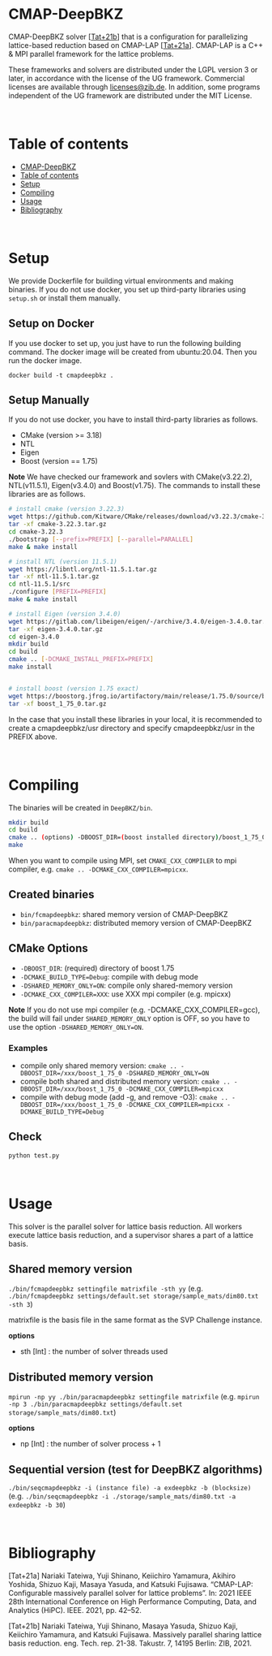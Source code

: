 # CMAP-DeepBKZ

CMAP-DeepBKZ solver \[[Tat+21b](#ref.cmapdeepbkz)\] that is a configuration for parallelizing lattice-based reduction based on CMAP-LAP \[[Tat+21a](#ref.cmaplap)\]. CMAP-LAP is a C++ & MPI parallel framework for the lattice problems.

These frameworks and solvers are distributed under the LGPL version 3 or later, in accordance with the license of the UG framework. Commercial licenses are available through <licenses@zib.de>.
In addition, some programs independent of the UG framework are distributed under the MIT License.

<br>

# Table of contents
- [CMAP-DeepBKZ](#cmap-deepbkz)
- [Table of contents](#table-of-contents)
- [Setup](#setup)
- [Compiling](#compiling)
- [Usage](#usage)
- [Bibliography](#bibliography)

<br>

# Setup

We provide Dockerfile for building virtual environments and making binaries. If you do not use docker, you set up third-party libraries using `setup.sh` or install them manually.

## Setup on Docker

If you use docker to set up, you just have to run the following building command. The docker image will be created from ubuntu:20.04. Then you run the docker image.

```
docker build -t cmapdeepbkz .
```


## Setup Manually

If you do not use docker, you have to install third-party libraries as follows.

- CMake (version >= 3.18)
- NTL
- Eigen
- Boost (version == 1.75)

**Note** We have checked our framework and sovlers with CMake(v3.22.2), NTL(v11.5.1), Eigen(v3.4.0) and Boost(v1.75).
The commands to install these libraries are as follows.
```bash
# install cmake (version 3.22.3)
wget https://github.com/Kitware/CMake/releases/download/v3.22.3/cmake-3.22.3.tar.gz
tar -xf cmake-3.22.3.tar.gz
cd cmake-3.22.3
./bootstrap [--prefix=PREFIX] [--parallel=PARALLEL]
make & make install

# install NTL (version 11.5.1)
wget https://libntl.org/ntl-11.5.1.tar.gz
tar -xf ntl-11.5.1.tar.gz
cd ntl-11.5.1/src
./configure [PREFIX=PREFIX]
make & make install

# install Eigen (version 3.4.0)
wget https://gitlab.com/libeigen/eigen/-/archive/3.4.0/eigen-3.4.0.tar.gz
tar -xf eigen-3.4.0.tar.gz
cd eigen-3.4.0
mkdir build
cd build
cmake .. [-DCMAKE_INSTALL_PREFIX=PREFIX]
make install


# install boost (version 1.75 exact)
wget https://boostorg.jfrog.io/artifactory/main/release/1.75.0/source/boost_1_75_0.tar.gz
tar -xf boost_1_75_0.tar.gz
```

In the case that you install these libraries in your local, it is recommended to create a cmapdeepbkz/usr directory and specify cmapdeepbkz/usr in the PREFIX above.

<br>

# Compiling

The binaries will be created in `DeepBKZ/bin`.

```bash
mkdir build
cd build
cmake .. (options) -DBOOST_DIR=(boost installed directory)/boost_1_75_0
make
```

When you want to compile using MPI, set `CMAKE_CXX_COMPILER` to mpi compiler, e.g. `cmake .. -DCMAKE_CXX_COMPILER=mpicxx`.

## Created binaries

- `bin/fcmapdeepbkz`: shared memory version of CMAP-DeepBKZ
- `bin/paracmapdeepbkz`: distributed memory version of CMAP-DeepBKZ

## CMake Options

- `-DBOOST_DIR`: (required) directory of boost 1.75
- `-DCMAKE_BUILD_TYPE=Debug`: compile with debug mode
- `-DSHARED_MEMORY_ONLY=ON`: compile only shared-memory version
- `-DCMAKE_CXX_COMPILER=XXX`: use XXX mpi compiler (e.g. mpicxx)

**Note**
If you do not use mpi compiler (e.g. -DCMAKE_CXX_COMPILER=gcc), the build will fail under `SHARED_MEMORY_ONLY` option is OFF, so you have to use the option `-DSHARED_MEMORY_ONLY=ON`.


### Examples

- compile only shared memory version: `cmake .. -DBOOST_DIR=/xxx/boost_1_75_0 -DSHARED_MEMORY_ONLY=ON`
- compile both shared and distributed memory version: `cmake .. -DBOOST_DIR=/xxx/boost_1_75_0 -DCMAKE_CXX_COMPILER=mpicxx`
- compile with debug mode (add -g, and remove -O3): `cmake .. -DBOOST_DIR=/xxx/boost_1_75_0 -DCMAKE_CXX_COMPILER=mpicxx -DCMAKE_BUILD_TYPE=Debug`


## Check

```sh
python test.py
```

<br>

# Usage

This solver is the parallel solver for lattice basis reduction.
All workers execute lattice basis reduction, and a supervisor shares a part of a lattice basis.

## Shared memory version

`./bin/fcmapdeepbkz settingfile matrixfile -sth yy` (e.g. `./bin/fcmapdeepbkz settings/default.set storage/sample_mats/dim80.txt -sth 3`)

matrixfile is the basis file in the same format as the SVP Challenge instance.

**options**

- sth [Int] : the number of solver threads used

## Distributed memory version

`mpirun -np yy ./bin/paracmapdeepbkz settingfile matrixfile` (e.g. `mpirun -np 3 ./bin/paracmapdeepbkz settings/default.set storage/sample_mats/dim80.txt`)

**options**

- np [Int] : the number of solver process + 1


## Sequential version (test for DeepBKZ algorithms)

`./bin/seqcmapdeepbkz -i (instance file) -a exdeepbkz -b (blocksize)` (e.g. `./bin/seqcmapdeepbkz -i ./storage/sample_mats/dim80.txt -a exdeepbkz -b 30`)

<br>

# Bibliography

<a id="ref.cmaplap"></a>
\[Tat+21a\] Nariaki Tateiwa, Yuji Shinano, Keiichiro Yamamura, Akihiro Yoshida, Shizuo Kaji, Masaya Yasuda, and Katsuki Fujisawa. “CMAP-LAP: Configurable massively parallel solver for lattice problems”. In: 2021 IEEE 28th International Conference on High Performance Computing, Data, and Analytics (HiPC). IEEE. 2021, pp. 42–52.

<a id="ref.cmapdeepbkz"></a>
\[Tat+21b\] Nariaki Tateiwa, Yuji Shinano, Masaya Yasuda, Shizuo Kaji, Keiichiro Yamamura, and Katsuki Fujisawa. Massively parallel sharing lattice basis reduction. eng. Tech. rep. 21-38. Takustr. 7, 14195 Berlin: ZIB, 2021.
